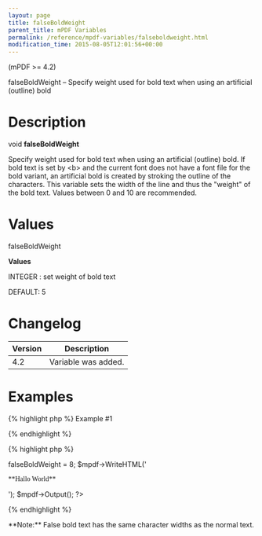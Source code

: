 ```yaml
---
layout: page
title: falseBoldWeight
parent_title: mPDF Variables
permalink: /reference/mpdf-variables/falseboldweight.html
modification_time: 2015-08-05T12:01:56+00:00
---
```


(mPDF &gt;= 4.2)

falseBoldWeight – Specify weight used for bold text when using an artificial (outline) bold

# Description

void **falseBoldWeight**

Specify weight used for bold text when using an artificial (outline) bold. If bold text is set by &lt;b&gt; and the current font does not have a font file for the bold variant, an artificial bold is created by stroking the outline of the characters. This variable sets the width of the line and thus the "weight" of the bold text. Values between 0 and 10 are recommended.

# Values

<span class="parameter">falseBoldWeight</span><span class="smallblock"></span>

**Values**

<span class="smallblock">INTEGER </span>: set weight of bold text

<span class="smallblock"></span><span class="smallblock">DEFAULT</span>: 5

# Changelog

<table class="table"> <thead>
<tr> <th>Version</th><th>Description</th> </tr>
</thead> <tbody>
<tr>
<td>4.2</td>
<td>Variable was added.</td>
</tr>
</tbody> </table>

# Examples

{% highlight php %}
Example #1

{% endhighlight %}

{% highlight php %}
<?php

include("// Require composer autoload
require_once __DIR__ . '/vendor/autoload.php';");

$mpdf = new mPDF();

$mpdf->falseBoldWeight = 8;

$mpdf->WriteHTML('<p style="font-family: mysimplefont">**Hallo World**<p>');

$mpdf->Output();

?>
{% endhighlight %}

<div class="alert alert-info" role="alert">**Note:** False bold text has the same character widths as the normal text.</div>

